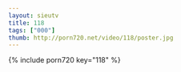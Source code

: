 ```yaml
--- 
layout: sieutv
title: 118
tags: ["000"]
thumb: http://porn720.net/video/118/poster.jpg
---
```

{% include porn720 key="118" %} 
